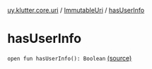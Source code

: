 [uy.klutter.core.uri](../index.md) / [ImmutableUri](index.md) / [hasUserInfo](.)


# hasUserInfo
`open fun hasUserInfo(): Boolean` [(source)](https://github.com/kohesive/klutter/blob/master/core-jdk6/src/main/kotlin/uy/klutter/core/uri/UriBuilder.kt#L48)



